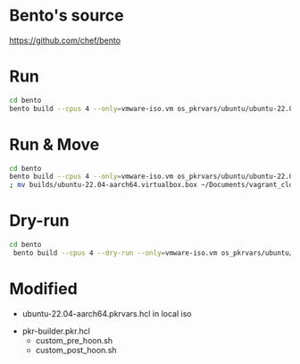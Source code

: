 # Bento's source
https://github.com/chef/bento

# Run
```bash
cd bento 
bento build --cpus 4 --only=vmware-iso.vm os_pkrvars/ubuntu/ubuntu-22.04-aarch64.pkrvars.hcl
```

# Run & Move
```bash
cd bento 
bento build --cpus 4 --only=vmware-iso.vm os_pkrvars/ubuntu/ubuntu-22.04-aarch64.pkrvars.hcl \ 
; mv builds/ubuntu-22.04-aarch64.virtualbox.box ~/Documents/vagrant_cloud
```

# Dry-run
```bash
cd bento 
 bento build --cpus 4 --dry-run --only=vmware-iso.vm os_pkrvars/ubuntu/ubuntu-22.04-aarch64.pkrvars.hcl
```

# Modified
- ubuntu-22.04-aarch64.pkrvars.hcl in local iso 
+ pkr-builder.pkr.hcl
  - custom_pre_hoon.sh
  - custom_post_hoon.sh

